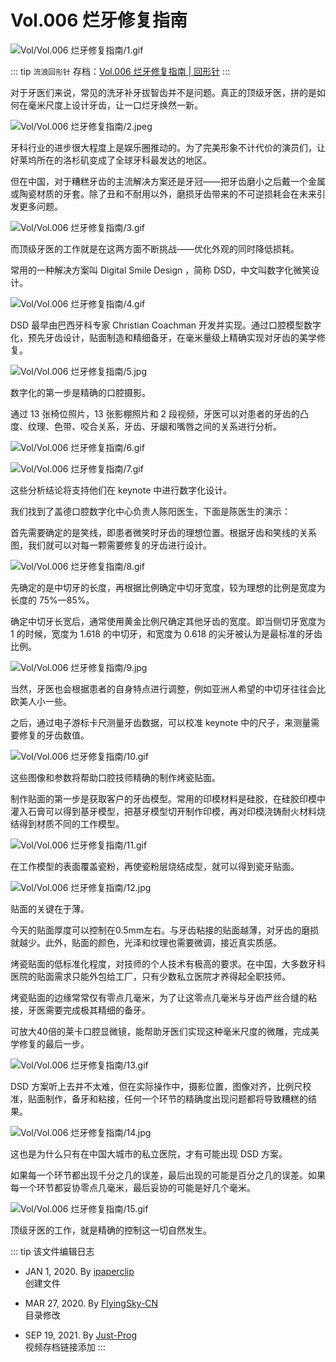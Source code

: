 # Vol.006 烂牙修复指南

![Vol/Vol.006 烂牙修复指南/1.gif](https://cdn.jsdelivr.net/gh/ipaperclip-icu/static/image/文字稿/Vol/Vol.006%20烂牙修复指南/1.gif)

::: tip
`流浪回形针` 存档：[Vol.006 烂牙修复指南 | 回形针](https://ipaperclip.justprogsan.workers.dev/%E5%9B%9E%E5%BD%A2%E9%92%88PaperClip/%E5%B8%B8%E8%A7%84Vol/Vol.006%20%E7%83%82%E7%89%99%E4%BF%AE%E5%A4%8D%E6%8C%87%E5%8D%97%EF%BD%9C%E5%9B%9E%E5%BD%A2%E9%92%88.mp4?preview)
:::

对于牙医们来说，常见的洗牙补牙拔智齿并不是问题。真正的顶级牙医，拼的是如何在毫米尺度上设计牙齿，让一口烂牙焕然一新。

![Vol/Vol.006 烂牙修复指南/2.jpeg](https://cdn.jsdelivr.net/gh/ipaperclip-icu/static/image/文字稿/Vol/Vol.006%20烂牙修复指南/2.jpeg)  

牙科行业的进步很大程度上是娱乐圈推动的。为了完美形象不计代价的演员们，让好莱坞所在的洛杉矶变成了全球牙科最发达的地区。

但在中国，对于糟糕牙齿的主流解决方案还是牙冠——把牙齿磨小之后戴一个金属或陶瓷材质的牙套。除了丑和不耐用以外，磨损牙齿带来的不可逆损耗会在未来引发更多问题。

![Vol/Vol.006 烂牙修复指南/3.gif](https://cdn.jsdelivr.net/gh/ipaperclip-icu/static/image/文字稿/Vol/Vol.006%20烂牙修复指南/3.gif)  

而顶级牙医的工作就是在这两方面不断挑战——优化外观的同时降低损耗。

常用的一种解决方案叫 Digital Smile Design ，简称 DSD，中文叫数字化微笑设计。

![Vol/Vol.006 烂牙修复指南/4.gif](https://cdn.jsdelivr.net/gh/ipaperclip-icu/static/image/文字稿/Vol/Vol.006%20烂牙修复指南/4.gif)  

DSD 最早由巴西牙科专家 Christian Coachman 开发并实现。通过口腔模型数字化，预先牙齿设计，贴面制造和精细备牙，在毫米量级上精确实现对牙齿的美学修复。

![Vol/Vol.006 烂牙修复指南/5.jpg](https://cdn.jsdelivr.net/gh/ipaperclip-icu/static/image/文字稿/Vol/Vol.006%20烂牙修复指南/5.jpg)  

数字化的第一步是精确的口腔摄影。

通过 13 张椅位照片，13 张影棚照片和 2 段视频，牙医可以对患者的牙齿的凸度、纹理、色带、咬合关系，牙齿、牙龈和嘴唇之间的关系进行分析。

![Vol/Vol.006 烂牙修复指南/6.gif](https://cdn.jsdelivr.net/gh/ipaperclip-icu/static/image/文字稿/Vol/Vol.006%20烂牙修复指南/6.gif)  

![Vol/Vol.006 烂牙修复指南/7.gif](https://cdn.jsdelivr.net/gh/ipaperclip-icu/static/image/文字稿/Vol/Vol.006%20烂牙修复指南/7.gif)  

这些分析结论将支持他们在 keynote 中进行数字化设计。

我们找到了盖德口腔数字化中心负责人陈阳医生，下面是陈医生的演示：

首先需要确定的是笑线，即患者微笑时牙齿的理想位置。根据牙齿和笑线的关系图，我们就可以对每一颗需要修复的牙齿进行设计。

![Vol/Vol.006 烂牙修复指南/8.gif](https://cdn.jsdelivr.net/gh/ipaperclip-icu/static/image/文字稿/Vol/Vol.006%20烂牙修复指南/8.gif)  

先确定的是中切牙的长度，再根据比例确定中切牙宽度，较为理想的比例是宽度为长度的 75%—85%。

确定中切牙长宽后，通常使用黄金比例尺确定其他牙齿的宽度。即当侧切牙宽度为 1 的时候，宽度为 1.618 的中切牙，和宽度为 0.618 的尖牙被认为是最标准的牙齿比例。

![Vol/Vol.006 烂牙修复指南/9.jpg](https://cdn.jsdelivr.net/gh/ipaperclip-icu/static/image/文字稿/Vol/Vol.006%20烂牙修复指南/9.jpg)  

当然，牙医也会根据患者的自身特点进行调整，例如亚洲人希望的中切牙往往会比欧美人小一些。

之后，通过电子游标卡尺测量牙齿数据，可以校准 keynote 中的尺子，来测量需要修复的牙齿数值。

![Vol/Vol.006 烂牙修复指南/10.gif](https://cdn.jsdelivr.net/gh/ipaperclip-icu/static/image/文字稿/Vol/Vol.006%20烂牙修复指南/10.gif)  

这些图像和参数将帮助口腔技师精确的制作烤瓷贴面。

制作贴面的第一步是获取客户的牙齿模型。常用的印模材料是硅胶，在硅胶印模中灌入石膏可以得到基牙模型，把基牙模型切开制作印模，再对印模浇铸耐火材料烧结得到材质不同的工作模型。

![Vol/Vol.006 烂牙修复指南/11.gif](https://cdn.jsdelivr.net/gh/ipaperclip-icu/static/image/文字稿/Vol/Vol.006%20烂牙修复指南/11.gif)  

在工作模型的表面覆盖瓷粉，再使瓷粉层烧结成型，就可以得到瓷牙贴面。

![Vol/Vol.006 烂牙修复指南/12.jpg](https://cdn.jsdelivr.net/gh/ipaperclip-icu/static/image/文字稿/Vol/Vol.006%20烂牙修复指南/12.jpg)  

贴面的关键在于薄。

今天的贴面厚度可以控制在0.5mm左右。与牙齿粘接的贴面越薄，对牙齿的磨损就越少。此外，贴面的颜色，光泽和纹理也需要微调，接近真实质感。

烤瓷贴面的低标准化程度，对技师的个人技术有极高的要求。在中国，大多数牙科医院的贴面需求只能外包给工厂，只有少数私立医院才养得起全职技师。

烤瓷贴面的边缘常常仅有零点几毫米，为了让这零点几毫米与牙齿严丝合缝的粘接，牙医需要完成极其精细的备牙。

可放大40倍的莱卡口腔显微镜，能帮助牙医们实现这种毫米尺度的微雕，完成美学修复的最后一步。

![Vol/Vol.006 烂牙修复指南/13.gif](https://cdn.jsdelivr.net/gh/ipaperclip-icu/static/image/文字稿/Vol/Vol.006%20烂牙修复指南/13.gif)  

DSD 方案听上去并不太难，但在实际操作中，摄影位置，图像对齐，比例尺校准，贴面制作，备牙和粘接，任何一个环节的精确度出现问题都将导致糟糕的结果。

![Vol/Vol.006 烂牙修复指南/14.jpg](https://cdn.jsdelivr.net/gh/ipaperclip-icu/static/image/文字稿/Vol/Vol.006%20烂牙修复指南/14.jpg)  

这也是为什么只有在中国大城市的私立医院，才有可能出现 DSD 方案。

如果每一个环节都出现千分之几的误差，最后出现的可能是百分之几的误差。如果每一个环节都妥协零点几毫米，最后妥协的可能是好几个毫米。

![Vol/Vol.006 烂牙修复指南/15.gif](https://cdn.jsdelivr.net/gh/ipaperclip-icu/static/image/文字稿/Vol/Vol.006%20烂牙修复指南/15.gif)  

顶级牙医的工作，就是精确的控制这一切自然发生。

::: tip 该文件编辑日志

- JAN 1, 2020. By [ipaperclip](https://github.com/ipaperclip)  
创建文件

- MAR 27, 2020. By [FlyingSky-CN](https://github.com/FlyingSky-CN)  
目录修改

- SEP 19, 2021. By [Just-Prog](https://github.com/Just-Prog)  
视频存档链接添加
:::
